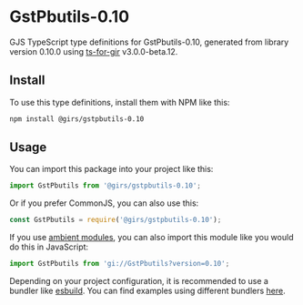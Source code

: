 
# GstPbutils-0.10

GJS TypeScript type definitions for GstPbutils-0.10, generated from library version 0.10.0 using [ts-for-gir](https://github.com/gjsify/ts-for-gjs) v3.0.0-beta.12.

## Install

To use this type definitions, install them with NPM like this:
```bash
npm install @girs/gstpbutils-0.10
```

## Usage

You can import this package into your project like this:
```ts
import GstPbutils from '@girs/gstpbutils-0.10';
```

Or if you prefer CommonJS, you can also use this:
```ts
const GstPbutils = require('@girs/gstpbutils-0.10');
```

If you use [ambient modules](https://github.com/gjsify/ts-for-gir/tree/main/packages/cli#ambient-modules), you can also import this module like you would do this in JavaScript:

```ts
import GstPbutils from 'gi://GstPbutils?version=0.10';
```

Depending on your project configuration, it is recommended to use a bundler like [esbuild](https://esbuild.github.io/). You can find examples using different bundlers [here](https://github.com/gjsify/ts-for-gir/tree/main/examples).